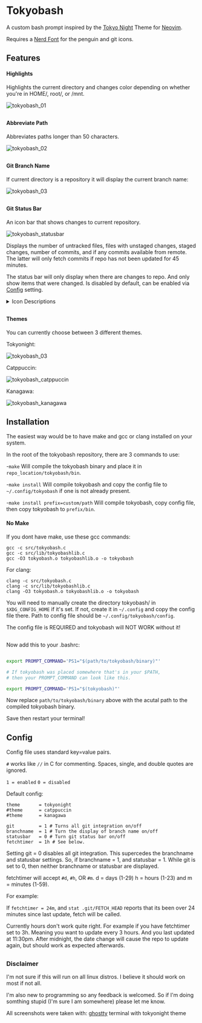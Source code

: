 # Tokyobash
A custom bash prompt inspired by the [Tokyo Night](https://www.github.com/folke/tokyonight.nvim) Theme for [Neovim](http://www.neovim.io).

Requires a [Nerd Font](https://www.nerdfonts.com) for the penguin and git icons.
## Features

#### Highlights
Highlights the current directory and changes color depending on whether you're in HOME/, root/, or /mnt.
  
![tokyobash_01](https://github.com/user-attachments/assets/f8f1f02f-abf7-4a15-b024-491dcbb8675f)

##

#### Abbreviate Path
Abbreviates paths longer than 50 characters.

![tokyobash_02](https://github.com/user-attachments/assets/b3b94ac8-b229-442d-a684-4afb493649dc)

##

#### Git Branch Name
If current directory is a repository it will display the current branch name:
  
![tokyobash_03](https://github.com/user-attachments/assets/7a47c858-b828-4b0e-96d9-bff82d4d7d48)

##

#### Git Status Bar
An icon bar that shows changes to current repository.

  ![tokyobash_statusbar](https://github.com/user-attachments/assets/a94962ee-7279-4cc3-acd5-1e97b9a74e4a)

Displays the number of untracked files, files with unstaged changes, staged changes, number of commits, and if any commits available from remote. The latter will only fetch commits if repo has not been updated for 45 minutes.

The status bar will only display when there are changes to repo. And only show items that were changed. Is disabled by default, can be enabled via [Config](#config) setting.

<details>
  <summary>Icon Descriptions</summary>
  
  ![tokyobash_statusbarExp](https://github.com/user-attachments/assets/f3cce450-e44f-46aa-a4a2-b75f0145a9d5)
  
</details>
  

##

#### Themes
You can currently choose between 3 different themes.

Tokyonight:
  
![tokyobash_03](https://github.com/user-attachments/assets/75182622-9ce7-43a4-9fd0-d9f431105b26)

Catppuccin:

![tokyobash_catppuccin](https://github.com/user-attachments/assets/b99bbb0f-fe02-4c12-906b-51229efa3cb4)

Kanagawa:

![tokyobash_kanagawa](https://github.com/user-attachments/assets/3bc22047-44d2-4674-a20d-01537a94b5d7)

## Installation

The easiest way would be to have make and gcc or clang installed on your system.

In the root of the tokyobash repository, there are 3 commands to use:

  -`make` Will compile the tokyobash binary and place it in `repo_location/tokyobash/bin`.

  -`make install` Will compile tokyobash and copy the config file to `~/.config/tokyobash` if one is not already present.

  -`make install prefix=custom/path` Will compile tokyobash, copy config file, then copy tokyobash to `prefix/bin`.

#### No Make

If you dont have make, use these gcc commands:
```
gcc -c src/tokyobash.c
gcc -c src/lib/tokyobashlib.c
gcc -O3 tokyobash.o tokyobashlib.o -o tokyobash
```

For clang:

```
clang -c src/tokyobash.c
clang -c src/lib/tokyobashlib.c
clang -O3 tokyobash.o tokyobashlib.o -o tokyobash
```

You will need to manually create the directory tokyobash/  in `$XDG_CONFIG_HOME` if it's set. If not, create it in `~/.config` and copy the config file there.
Path to config file should be `~/.config/tokyobash/config`.

The config file is REQUIRED and tokyobash will NOT WORK without it!

##

Now add this to your .bashrc:

```bash

export PROMPT_COMMAND='PS1="$(path/to/tokyobash/binary)"'

# If tokyobash was placed somewhere that's in your $PATH,
# then your PROMPT_COMMAND can look like this.

export PROMPT_COMMAND='PS1="$(tokyobash)"'

```
Now replace `path/to/tokyobash/binary` above with the acutal path to the compiled tokyobash binary.

Save then restart your terminal!

## Config

Config file uses standard key=value pairs.

`#` works like `//` in C for commenting.
Spaces, single, and double quotes are ignored.

`1 = enabled` `0 = disabled`

Default config:
```
theme       = tokyonight
#theme      = catppuccin
#theme      = kanagawa

git         = 1 # Turns all git integration on/off
branchname  = 1 # Turn the display of branch name on/off
statusbar   = 0 # Turn git status bar on/off
fetchtimer  = 1h # See below.
```

Setting git = 0 disables all git integration. This supercedes the branchname and statusbar settings.
So, if branchname = 1, and statusbar = 1. While git is set to 0, then neither branchname or statusbar are displayed.

fetchtimer will accept `#d`, `#h`, OR `#m`. d = days (1-29) h = hours (1-23) and m = minutes (1-59).

For example:

If `fetchtimer = 24m`, and `stat .git/FETCH_HEAD` reports that its been over 24 minutes since last update, fetch will be called.

Currently hours don't work quite right. For example if you have fetchtimer set to 3h. Meaning you want to update every 3 hours. And you last updated at 11:30pm. After midnight,
the date change will cause the repo to update again, but should work as expected afterwards.

##

### Disclaimer
I'm not sure if this will run on all linux distros. I believe it should work on most if not all.

I'm also new to programming so any feedback is welcomed.
So if I'm doing somthing stupid (I'm sure I am somewhere) please let me know.

All screenshots were taken with: [ghostty](https://www.ghostty.org) terminal with tokyonight theme
